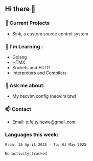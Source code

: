## Hi there 👋
### 🔭 Current Projects 
- Sink, a custom source control system
<!-- - Open-Ed, an open source course website-->

### 🌱 I'm Learning :
- Golang
- HTMX
- Sockets and HTTP
- Interpreters and Compilers

### 💬 Ask me about:
- My neovim config (neovim btw)

### 📫 Contact
- Email: p.felty.howe@gmail.com

### Languages this week:

<!--START_SECTION:waka-->

```txt
From: 26 April 2025 - To: 03 May 2025

No activity tracked
```

<!--END_SECTION:waka-->


<!--
**peter-fh/peter-fh** is a ✨ _special_ ✨ repository because its `README.md` (this file) appears on your GitHub profile.

Here are some ideas to get you started:

- 🔭 I’m currently working on ...
- 🌱 I’m currently learning ...
- 👯 I’m looking to collaborate on ...
- 🤔 I’m looking for help with ...
- 💬 Ask me about ...
- 📫 How to reach me: ...
- 😄 Pronouns: ...
- ⚡ Fun fact: ...
-->
